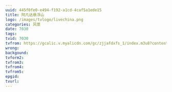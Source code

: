 ```yaml
---
uuid: 445f0fe0-e494-f192-a1cd-4caf5a1ede15
title: 阿凡达悬浮山
logo: /images/tvlogo/livechina.png
categories: 风景
date: 7030
tags:
tvid: 7030
tvfrom: https://gcalic.v.myalicdn.com/gc/zjjafdxfs_1/index.m3u8?contentid=2820180516001
wrong:
backgound:
tvform2:
tvfrom3:
tvfrom4:
tvfrom5:
epgid:
tvurl:
---
```

